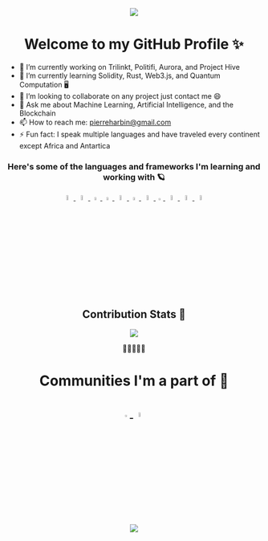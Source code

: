 <p align="center">
  <img src="https://c.tenor.com/YsOvD-moJhMAAAAd/benimaru-shinmon-fire-force.gif" />
</p>
<h1 align="center"> Welcome to my GitHub Profile ✨ </h1>
<p align="center">

- 🔭 I’m currently working on Trilinkt, Politifi, Aurora, and Project Hive
- 🌱 I’m currently learning Solidity, Rust, Web3.js, and Quantum Computation 🖥️
- 👯 I’m looking to collaborate on any project just contact me 😄
- 💬 Ask me about Machine Learning, Artificial Intelligence, and the Blockchain
- 📫 How to reach me: pierreharbin@gmail.com
- ⚡ Fun fact: I speak multiple languages and have traveled every continent except Africa and Antartica 
</p>

<h3 align="center"><b> Here's some of the languages and frameworks I'm learning and working with 🪐</b></h3>
<!---some stuff i wanted to comment--->
<p align="center">

<a href="https://www.java.com/">
<img alt="Java URL" src="https://cdn.svgporn.com/logos/java.svg" style="width: 5%">
</a>
<a href="https://developer.mozilla.org/en-US/docs/Web/JavaScript">
<img alt="JavaScript URL" src="https://cdn.svgporn.com/logos/javascript.svg" style="width: 5%">
</a>
<a href="http://www.w3.org/TR/html5/">
<img alt="HTML5 URL" src="https://cdn.svgporn.com/logos/html-5.svg" style="width: 4%">
</a>
<a href="http://www.w3.org/TR/CSS/">
<img alt="CSS URL" src="https://cdn.svgporn.com/logos/css-3.svg" style="width: 4%">
</a>  
<a href="http://www.rust-lang.org/">
<img alt="Rust URL" src="https://cdn.svgporn.com/logos/rust.svg" style="width: 5%">
</a>  

<a href="https://flutter.dev/">
<img alt="Flutter URL" src="https://cdn.svgporn.com/logos/flutter.svg" style="width: 4%">
</a>

<a href="https://www.solidjs.com/">
<img alt="SolidJs URL" src="https://cdn.svgporn.com/logos/solidjs-icon.svg" style="width: 5%">
</a>
<a href="https://soliditylang.org/">
<img alt="Solidity URL" src="https://cdn.svgporn.com/logos/solidity.svg" style="width: 3%">
</a> 
<a href="https://threejs.org/">
<img alt="ThreeJS URL" src="https://cdn.svgporn.com/logos/threejs.svg" style="width: 5%">
</a>
<a href="https://web3js.readthedocs.io/en/v1.7.3/web3.html">
<img alt="Web3Js URL" src="https://cdn.svgporn.com/logos/web3js.svg" style="width: 5%">
</a>
<a href="https://trufflesuite.com/">
<img alt="Truffle URL" src="https://cdn.svgporn.com/logos/truffle-icon.svg" style="width: 5%">
</a>  
 
  
</p>
<!---some stuff i wanted to comment--->



<h2 align="center"> Contribution Stats 🤩 </h2>
<p align="center">
  <img src="https://github-readme-streak-stats.herokuapp.com?user=SirKentut&theme=material-palenight&hide_border=true&fire=8800B4&background=000000)](https://git.io/streak-stats" />
</p>
<p align="center">🌴🌴🌴🌴🌴</p>

<h1 align="center">Communities I'm a part of 🚀</h>
<p align="center">
<a href="https://www.ethereum.org/">
<img alt="Ethereum URL" src="https://cdn.svgporn.com/logos/ethereum-color.svg" style="width: 3%">
</a>   
<a href="https://cardano.org/">
<img alt="Cardano URL" src="https://cdn.svgporn.com/logos/cardano-icon.svg" style="width: 5%">
</a>  
</p>  
<p align="center"><img src=https://media3.giphy.com/media/YqhIK6Gbor6CLeloBq/giphy.gif?cid=ecf05e47r0v6h14n3xt94l4q5ts76089zpnphfhyelx3p8mx&rid=giphy.gif&ct=g/></p>
  


